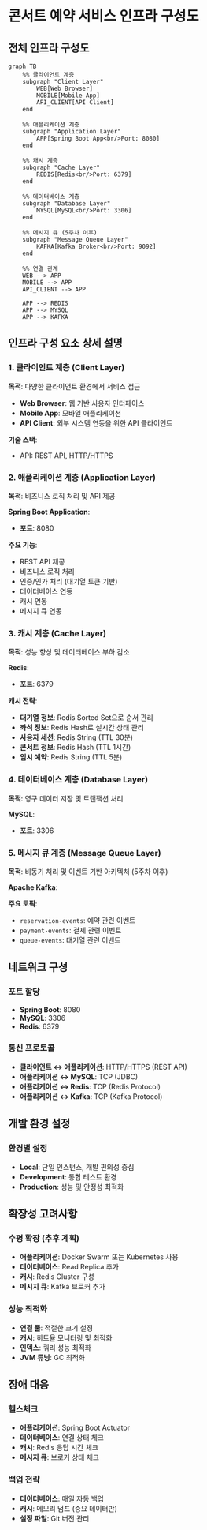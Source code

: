 # 콘서트 예약 서비스 인프라 구성도

## 전체 인프라 구성도

```mermaid
graph TB
    %% 클라이언트 계층
    subgraph "Client Layer"
        WEB[Web Browser]
        MOBILE[Mobile App]
        API_CLIENT[API Client]
    end

    %% 애플리케이션 계층
    subgraph "Application Layer"
        APP[Spring Boot App<br/>Port: 8080]
    end

    %% 캐시 계층
    subgraph "Cache Layer"
        REDIS[Redis<br/>Port: 6379]
    end

    %% 데이터베이스 계층
    subgraph "Database Layer"
        MYSQL[MySQL<br/>Port: 3306]
    end

    %% 메시지 큐 (5주차 이후)
    subgraph "Message Queue Layer"
        KAFKA[Kafka Broker<br/>Port: 9092]
    end

    %% 연결 관계
    WEB --> APP
    MOBILE --> APP
    API_CLIENT --> APP

    APP --> REDIS
    APP --> MYSQL
    APP --> KAFKA

```

## 인프라 구성 요소 상세 설명

### 1. 클라이언트 계층 (Client Layer)
**목적**: 다양한 클라이언트 환경에서 서비스 접근

- **Web Browser**: 웹 기반 사용자 인터페이스
- **Mobile App**: 모바일 애플리케이션
- **API Client**: 외부 시스템 연동을 위한 API 클라이언트

**기술 스택**:
- API: REST API, HTTP/HTTPS

### 2. 애플리케이션 계층 (Application Layer)
**목적**: 비즈니스 로직 처리 및 API 제공

**Spring Boot Application**:
- **포트**: 8080

**주요 기능**:
- REST API 제공
- 비즈니스 로직 처리
- 인증/인가 처리 (대기열 토큰 기반)
- 데이터베이스 연동
- 캐시 연동
- 메시지 큐 연동

### 3. 캐시 계층 (Cache Layer)
**목적**: 성능 향상 및 데이터베이스 부하 감소

**Redis**:
- **포트**: 6379

**캐시 전략**:
- **대기열 정보**: Redis Sorted Set으로 순서 관리
- **좌석 정보**: Redis Hash로 실시간 상태 관리
- **사용자 세션**: Redis String (TTL 30분)
- **콘서트 정보**: Redis Hash (TTL 1시간)
- **임시 예약**: Redis String (TTL 5분)

### 4. 데이터베이스 계층 (Database Layer)
**목적**: 영구 데이터 저장 및 트랜잭션 처리

**MySQL**:
- **포트**: 3306

### 5. 메시지 큐 계층 (Message Queue Layer)
**목적**: 비동기 처리 및 이벤트 기반 아키텍처 (5주차 이후)

**Apache Kafka**:

**주요 토픽**:
- `reservation-events`: 예약 관련 이벤트
- `payment-events`: 결제 관련 이벤트
- `queue-events`: 대기열 관련 이벤트

## 네트워크 구성

### 포트 할당
- **Spring Boot**: 8080
- **MySQL**: 3306
- **Redis**: 6379

### 통신 프로토콜
- **클라이언트 ↔ 애플리케이션**: HTTP/HTTPS (REST API)
- **애플리케이션 ↔ MySQL**: TCP (JDBC)
- **애플리케이션 ↔ Redis**: TCP (Redis Protocol)
- **애플리케이션 ↔ Kafka**: TCP (Kafka Protocol)

## 개발 환경 설정

### 환경별 설정
- **Local**: 단일 인스턴스, 개발 편의성 중심
- **Development**: 통합 테스트 환경
- **Production**: 성능 및 안정성 최적화

## 확장성 고려사항

### 수평 확장 (추후 계획)
- **애플리케이션**: Docker Swarm 또는 Kubernetes 사용
- **데이터베이스**: Read Replica 추가
- **캐시**: Redis Cluster 구성
- **메시지 큐**: Kafka 브로커 추가

### 성능 최적화
- **연결 풀**: 적절한 크기 설정
- **캐시**: 히트율 모니터링 및 최적화
- **인덱스**: 쿼리 성능 최적화
- **JVM 튜닝**: GC 최적화

## 장애 대응

### 헬스체크
- **애플리케이션**: Spring Boot Actuator
- **데이터베이스**: 연결 상태 체크
- **캐시**: Redis 응답 시간 체크
- **메시지 큐**: 브로커 상태 체크

### 백업 전략
- **데이터베이스**: 매일 자동 백업
- **캐시**: 메모리 덤프 (중요 데이터만)
- **설정 파일**: Git 버전 관리